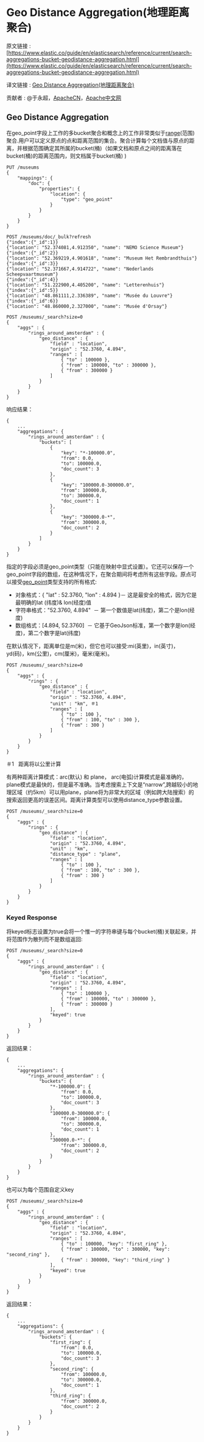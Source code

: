 # Geo Distance Aggregation(地理距离聚合)

原文链接 : [https://www.elastic.co/guide/en/elasticsearch/reference/current/search-aggregations-bucket-geodistance-aggregation.html](https://www.elastic.co/guide/en/elasticsearch/reference/current/search-aggregations-bucket-geodistance-aggregation.html)

译文链接 : [Geo Distance Aggregation(地理距离聚合)](http://apache.wiki/pages/viewpage.action?pageId=10028788&src=contextnavpagetreemode)

贡献者 : @于永超，[ApacheCN](/display/~apachecn)，[Apache中文网](/display/~apachechina)

## Geo Distance Aggregation

在geo_point字段上工作的多bucket聚合和概念上的工作非常类似于[range](https://www.elastic.co/guide/en/elasticsearch/reference/current/search-aggregations-bucket-range-aggregation.html)(范围)聚合.用户可以定义原点的点和距离范围的集合。聚合计算每个文档值与原点的距离，并根据范围确定其所属的bucket(桶)（如果文档和原点之间的距离落在bucket(桶)的距离范围内，则文档属于bucket(桶) )

```
PUT /museums
{
    "mappings": {
        "doc": {
            "properties": {
                "location": {
                    "type": "geo_point"
                }
            }
        }
    }
}

POST /museums/doc/_bulk?refresh
{"index":{"_id":1}}
{"location": "52.374081,4.912350", "name": "NEMO Science Museum"}
{"index":{"_id":2}}
{"location": "52.369219,4.901618", "name": "Museum Het Rembrandthuis"}
{"index":{"_id":3}}
{"location": "52.371667,4.914722", "name": "Nederlands Scheepvaartmuseum"}
{"index":{"_id":4}}
{"location": "51.222900,4.405200", "name": "Letterenhuis"}
{"index":{"_id":5}}
{"location": "48.861111,2.336389", "name": "Musée du Louvre"}
{"index":{"_id":6}}
{"location": "48.860000,2.327000", "name": "Musée d'Orsay"}

POST /museums/_search?size=0
{
    "aggs" : {
        "rings_around_amsterdam" : {
            "geo_distance" : {
                "field" : "location",
                "origin" : "52.3760, 4.894",
                "ranges" : [
                    { "to" : 100000 },
                    { "from" : 100000, "to" : 300000 },
                    { "from" : 300000 }
                ]
            }
        }
    }
}
```

响应结果：

```
{
    ...
    "aggregations": {
        "rings_around_amsterdam" : {
            "buckets": [
                {
                    "key": "*-100000.0",
                    "from": 0.0,
                    "to": 100000.0,
                    "doc_count": 3
                },
                {
                    "key": "100000.0-300000.0",
                    "from": 100000.0,
                    "to": 300000.0,
                    "doc_count": 1
                },
                {
                    "key": "300000.0-*",
                    "from": 300000.0,
                    "doc_count": 2
                }
            ]
        }
    }
}
```

指定的字段必须是geo_point类型（只能在映射中显式设置）。它还可以保存一个geo_point字段的数组，在这种情况下，在聚合期间将考虑所有这些字段。原点可以接受[geo_point](https://www.elastic.co/guide/en/elasticsearch/reference/current/geo-point.html)类型支持的所有格式:

*   对象格式：{ "lat" : 52.3760, "lon" : 4.894 }－ 这是最安全的格式，因为它是最明确的lat (纬度)& lon(经度)值
*   字符串格式："52.3760, 4.894"  － 第一个数值是lat(纬度)，第二个是lon(经度)
*   数组格式：[4.894, 52.3760]  － 它基于GeoJson标准，第一个数字是lon(经度)，第二个数字是lat(纬度)

在默认情况下，距离单位是m(米)，但它也可以接受:mi(英里)，in(英寸)，yd(码)，km(公里)，cm(厘米)，毫米(毫米)。

```
POST /museums/_search?size=0
{
    "aggs" : {
        "rings" : {
            "geo_distance" : {
                "field" : "location",
                "origin" : "52.3760, 4.894",
                "unit" : "km", ＃1
                "ranges" : [
                    { "to" : 100 },
                    { "from" : 100, "to" : 300 },
                    { "from" : 300 }
                ]
            }
        }
    }
}
```

＃1   距离将以公里计算

有两种距离计算模式：arc(默认) 和 plane， arc(电弧)计算模式是最准确的，plane模式是最快的，但是最不准确。当考虑搜索上下文是“narrow”,跨越较小的地理区域（约5km）可以用plane，plane将为非常大的区域（例如跨大陆搜索）的搜索返回更高的误差区间。距离计算类型可以使用distance_type参数设置。

```
POST /museums/_search?size=0
{
    "aggs" : {
        "rings" : {
            "geo_distance" : {
                "field" : "location",
                "origin" : "52.3760, 4.894",
                "unit" : "km",
                "distance_type" : "plane",
                "ranges" : [
                    { "to" : 100 },
                    { "from" : 100, "to" : 300 },
                    { "from" : 300 }
                ]
            }
        }
    }
}
```

### Keyed Response

将keyed标志设置为true会将一个惟一的字符串键与每个bucket(桶)关联起来，并将范围作为散列而不是数组返回:

```
POST /museums/_search?size=0
{
    "aggs" : {
        "rings_around_amsterdam" : {
            "geo_distance" : {
                "field" : "location",
                "origin" : "52.3760, 4.894",
                "ranges" : [
                    { "to" : 100000 },
                    { "from" : 100000, "to" : 300000 },
                    { "from" : 300000 }
                ],
                "keyed": true
            }
        }
    }
}
```

返回结果：

```
{
    ...
    "aggregations": {
        "rings_around_amsterdam" : {
            "buckets": {
                "*-100000.0": {
                    "from": 0.0,
                    "to": 100000.0,
                    "doc_count": 3
                },
                "100000.0-300000.0": {
                    "from": 100000.0,
                    "to": 300000.0,
                    "doc_count": 1
                },
                "300000.0-*": {
                    "from": 300000.0,
                    "doc_count": 2
                }
            }
        }
    }
}
```

也可以为每个范围自定义key

```
POST /museums/_search?size=0
{
    "aggs" : {
        "rings_around_amsterdam" : {
            "geo_distance" : {
                "field" : "location",
                "origin" : "52.3760, 4.894",
                "ranges" : [
                    { "to" : 100000, "key": "first_ring" },
                    { "from" : 100000, "to" : 300000, "key": "second_ring" },
                    { "from" : 300000, "key": "third_ring" }
                ],
                "keyed": true
            }
        }
    }
}
```

返回结果：

```
{
    ...
    "aggregations": {
        "rings_around_amsterdam" : {
            "buckets": {
                "first_ring": {
                    "from": 0.0,
                    "to": 100000.0,
                    "doc_count": 3
                },
                "second_ring": {
                    "from": 100000.0,
                    "to": 300000.0,
                    "doc_count": 1
                },
                "third_ring": {
                    "from": 300000.0,
                    "doc_count": 2
                }
            }
        }
    }
}
```